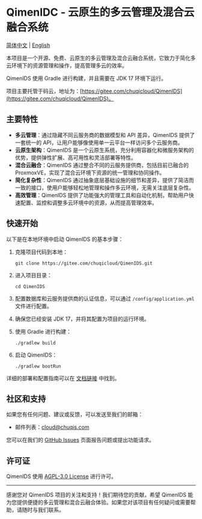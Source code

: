 # QimenIDC - 云原生的多云管理及混合云融合系统


[简体中文](./README.md) | [English](./README.en.md)

本项目是一个开源、免费、云原生的多云管理及混合云融合系统，它致力于简化多云环境下的资源管理和操作，提高管理多云的效率。

QimenIDS 使用 Gradle 进行构建，并且需要在 JDK 17 环境下运行。

项目主要托管于码云，地址为：[https://gitee.com/chuqicloud/QimenIDS](https://gitee.com/chuqicloud/QimenIDS)。

## 主要特性

- **多云管理**：通过隐藏不同云服务商的数据模型和 API 差异，QimenIDS 提供了一套统一的 API，让用户能够像使用单一云平台一样访问多个云服务商。
- **云原生架构**：QimenIDS 是一个云原生系统，充分利用容器化和微服务架构的优势，提供弹性扩展、高可用性和灵活部署等特性。
- **混合云融合**：QimenIDS 通过整合不同的云服务提供商，包括目前已融合的 ProxmoxVE，实现了混合云环境下资源的统一管理和协同操作。
- **简化复杂性**：QimenIDS 通过抽象底层基础设施的细节和差异，提供了简洁而一致的接口，使用户能够轻松地管理和操作多云环境，无需关注底层复杂性。
- **高效管理**：QimenIDS 提供了功能强大的管理工具和自动化机制，帮助用户快速配置、监控和调整多云环境中的资源，从而提高管理效率。

## 快速开始

以下是在本地环境中启动 QimenIDS 的基本步骤：

1. 克隆项目代码到本地：

   ```shell
   git clone https://gitee.com/chuqicloud/QimenIDS.git
   ```

2. 进入项目目录：

   ```shell
   cd QimenIDS
   ```

3. 配置数据库和云服务提供商的认证信息，可以通过 `/config/application.yml` 文件进行配置。

4. 确保您已经安装 JDK 17，并将其配置为项目的运行环境。

5. 使用 Gradle 进行构建：

   ```shell
   ./gradlew build
   ```

6. 启动 QimenIDS：

   ```shell
   ./gradlew bootRun
   ```

详细的部署和配置指南可以在 [文档链接](https://www.chuqiyun.com) 中找到。


## 社区和支持

如果您有任何问题、建议或反馈，可以发送至我们的邮箱：

- 邮件列表：cloud@chuqis.com

您可以在我们的 [GitHub Issues](https://github.com/your-username/QimenIDS/issues) 页面报告问题或提出功能请求。

## 许可证

QimenIDS 使用 [AGPL-3.0 License](https://www.gnu.org/licenses/agpl-3.0.html) 进行许可。

---

感谢您对 QimenIDS 项目的关注和支持！我们期待您的贡献，希望 QimenIDS 能为您提供便捷的多云管理和混合云融合体验。如果您对该项目有任何疑问或需要帮助，请随时与我们联系。